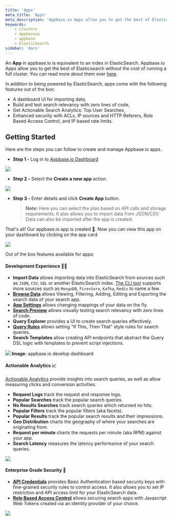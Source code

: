 ```yaml
---
title: 'Apps'
meta_title: 'Apps'
meta_description: 'Appbase.io Apps allow you to get the best of Elasticsearch without the cost of running a full cluster. Free for up to 10K records and 100K monthly API calls.'
keywords:
    - clusters
    - appbaseio
    - appbase
    - ElasticSearch
sidebar: 'docs'
---
```


An **App** in appbase.io is equivalent to an index in ElasticSearch. Appbase.io Apps allow you to get the best of Elasticsearch without the cost of running a full cluster. You can read more about them over [here](https://appbase.io/apps/).

In addition to being powered by ElasticSearch, apps come with the following features out of the box:

-   A dashboard UI for importing data,
-   Build and test search relevancy with zero lines of code,
-   Get Actionable Search Analytics: Top User Searches,
-   Enhanced security with ACLs, IP sources and HTTP Referers, Role Based Access Control, and IP based rate limits.

## Getting Started

Here are the steps you can follow to create and manage Appbase.io apps.

-   **Step 1 -** Log in to [Appbase.io Dashboard](https://dashboard.appbase.io)

![](https://www.dropbox.com/s/m8my8lq3keju99c/Screenshot%202019-08-08%2015.57.03.png?raw=1)

-   **Step 2 -** Select the **Create a new app** action.

![](https://i.imgur.com/dqfWrdH.png)

-   **Step 3 -** Enter details and click **Create App** button.
    > **Note:** Here you can select the plan based on API calls and storage requirements. It also allows you to import data from JSON/CSV. Data can also be imported after the app is created.

That's all! Our appbase.io app is created 🚀. Now you can view this app on your dashboard by clicking on the app card.

![](https://i.imgur.com/S19dnoP.png)

Out of the box features available for apps:

#### Development Experience 🕵️‍♂️

-   **Import Data** allows importing data into ElasticSearch from sources such as `JSON`, `CSV`, `SQL` or another ElasticSearch index. [The CLI tool](https://github.com/appbaseio/abc) supports more sources such as `MongoDB`, `Firestore`, `Kafka`, `Redis` to name a few.
-   **[Browse Data](/docs/data/Browser/)** allows Viewing, Filtering, Adding, Editing and Exporting the search data of your search app.
-   **[App Settings](/docs/search/Mappings)** allows changing mappings of your data on the fly.
-   **[Search Preview](/docs/search/Preview)** allows visually testing search relevancy with zero lines of code.
-   **Query Explorer** provides a UI to create search queries effectively.
-   **[Query Rules](/docs/search/Rules)** allows setting "If This, Then That" style rules for search queries.
-   **Search Templates** allow creating API endpoints that abstract the Query DSL logic with templates to prevent script injections.

![](https://i.imgur.com/tqXCEQU.png)
**Image:** appbase.io develop dashboard

#### Actionable Analytics 📈

[Actionable Analytics](/docs/analytics/Overview/) provide insights into search queries, as well as allow measuring clicks and conversion activities.

-   **Request Logs** track the request and response logs.
-   **Popular Searches** track the popular search queries.
-   **No Results Searches** track search queries which returned no hits.
-   **Popular Filters** track the popular filters (aka facets).
-   **Popular Results** track the popular search results and their impressions.
-   **Geo Distribution** charts the geography of where your searches are originating from.
-   **Request per minute** charts the requests per minute (aka RPM) against your app.
-   **Search Latency** measures the latency performance of your search queries.

![](https://i.imgur.com/SaDSdGt.gif)

#### Enterprise Grade Security 🔐

-   [**API Credentials**](/docs/security/Credentials/) provides Basic Authentication based security keys with fine-grained security rules to control access. It also allows you to set IP restriction and API access limit for your ElasticSearch data.
-   [**Role Based Access Control**](/docs/security/Role/) allows securing search apps with Javascript Web Tokens created via an identity provider of your choice.

![](https://i.imgur.com/UlF6rv8.png)
